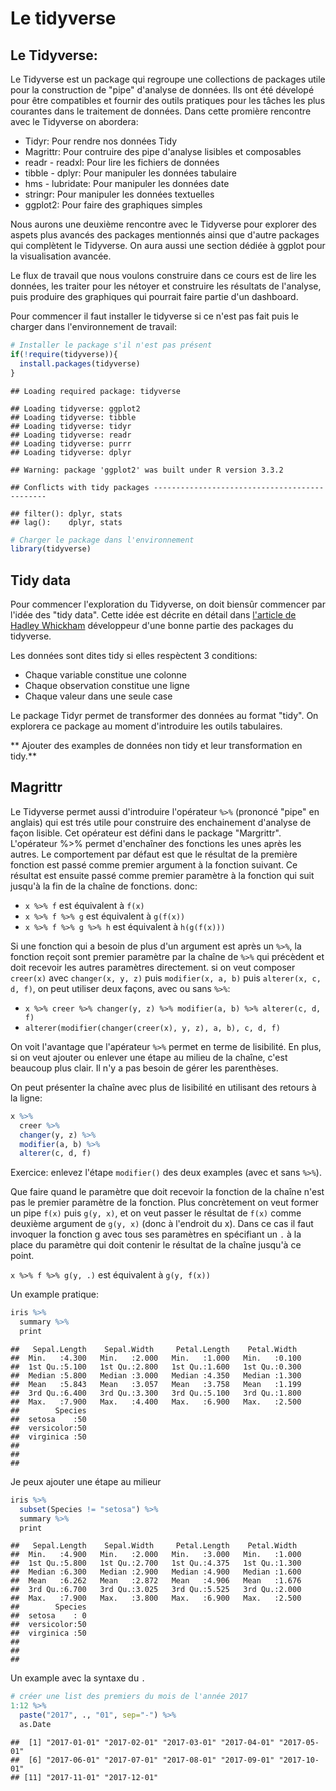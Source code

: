 Le tidyverse
================

Le Tidyverse:
-------------

Le Tidyverse est un package qui regroupe une collections de packages utile pour la construction de "pipe" d'analyse de données. Ils ont été dévelopé pour être compatibles et fournir des outils pratiques pour les tâches les plus courantes dans le traitement de données. Dans cette promière rencontre avec le Tidyverse on abordera:

-   Tidyr: Pour rendre nos données Tidy
-   Magrittr: Pour contruire des pipe d'analyse lisibles et composables
-   readr - readxl: Pour lire les fichiers de données
-   tibble - dplyr: Pour manipuler les données tabulaire
-   hms - lubridate: Pour manipuler les données date
-   stringr: Pour manipuler les données textuelles
-   ggplot2: Pour faire des graphiques simples

Nous aurons une deuxième rencontre avec le Tidyverse pour explorer des aspets plus avancés des packages mentionnés ainsi que d'autre packages qui complètent le Tidyverse. On aura aussi une section dédiée à ggplot pour la visualisation avancée.

Le flux de travail que nous voulons construire dans ce cours est de lire les données, les traiter pour les nétoyer et construire les résultats de l'analyse, puis produire des graphiques qui pourrait faire partie d'un dashboard.

Pour commencer il faut installer le tidyverse si ce n'est pas fait puis le charger dans l'environnement de travail:

``` r
# Installer le package s'il n'est pas présent 
if(!require(tidyverse)){
  install.packages(tidyverse)
}
```

    ## Loading required package: tidyverse

    ## Loading tidyverse: ggplot2
    ## Loading tidyverse: tibble
    ## Loading tidyverse: tidyr
    ## Loading tidyverse: readr
    ## Loading tidyverse: purrr
    ## Loading tidyverse: dplyr

    ## Warning: package 'ggplot2' was built under R version 3.3.2

    ## Conflicts with tidy packages ----------------------------------------------

    ## filter(): dplyr, stats
    ## lag():    dplyr, stats

``` r
# Charger le package dans l'environnement
library(tidyverse)
```

Tidy data
---------

Pour commencer l'exploration du Tidyverse, on doit biensûr commencer par l'idée des "tidy data". Cette idée est décrite en détail dans [l'article de Hadley Whickham](http://vita.had.co.nz/papers/tidy-data.html) développeur d'une bonne partie des packages du tidyverse.

Les données sont dites tidy si elles respèctent 3 conditions:

-   Chaque variable constitue une colonne
-   Chaque observation constitue une ligne
-   Chaque valeur dans une seule case

Le package Tidyr permet de transformer des données au format "tidy". On explorera ce package au moment d'introduire les outils tabulaires.

\*\* Ajouter des examples de données non tidy et leur transformation en tidy.\*\*

Magrittr
--------

Le Tidyverse permet aussi d'introduire l'opérateur `%>%` (prononcé "pipe" en anglais) qui est trés utile pour construire des enchainement d'analyse de façon lisible. Cet opérateur est défini dans le package "Margrittr". L'opérateur %&gt;% permet d'enchaîner des fonctions les unes après les autres. Le comportement par défaut est que le résultat de la première fonction est passé comme premier argument à la fonction suivant. Ce résultat est ensuite passé comme premier paramètre à la fonction qui suit jusqu'à la fin de la chaîne de fonctions. donc:

-   `x %>% f` est équivalent à `f(x)`
-   `x %>% f %>% g` est équivalent à `g(f(x))`
-   `x %>% f %>% g %>% h` est équivalent à `h(g(f(x)))`

Si une fonction qui a besoin de plus d'un argument est après un `%>%`, la fonction reçoit sont premier paramètre par la chaîne de `%>%` qui précèdent et doit recevoir les autres paramètres directement. si on veut composer `creer(x)` avec `changer(x, y, z)` puis `modifier(x, a, b)` puis `alterer(x, c, d, f)`, on peut utiliser deux façons, avec ou sans `%>%`:

-   `x %>% creer %>% changer(y, z) %>% modifier(a, b) %>% alterer(c, d, f)`
-   `alterer(modifier(changer(creer(x), y, z), a, b), c, d, f)`

On voit l'avantage que l'apérateur `%>%` permet en terme de lisibilité. En plus, si on veut ajouter ou enlever une étape au milieu de la chaîne, c'est beaucoup plus clair. Il n'y a pas besoin de gérer les parenthèses.

On peut présenter la chaîne avec plus de lisibilité en utilisant des retours à la ligne:

``` r
x %>% 
  creer %>% 
  changer(y, z) %>% 
  modifier(a, b) %>% 
  alterer(c, d, f)
```

Exercice: enlevez l'étape `modifier()` des deux examples (avec et sans `%>%`).

Que faire quand le paramètre que doit recevoir la fonction de la chaîne n'est pas le premier paramètre de la fonction. Plus concrètement on veut former un pipe `f(x)` puis `g(y, x)`, et on veut passer le résultat de `f(x)` comme deuxième argument de `g(y, x)` (donc à l'endroit du x). Dans ce cas il faut invoquer la fonction g avec tous ses paramètres en spécifiant un `.` à la place du paramètre qui doit contenir le résultat de la chaîne jusqu'à ce point.

`x %>% f %>% g(y, .)` est équivalent à `g(y, f(x))`

Un example pratique:

``` r
iris %>% 
  summary %>%
  print
```

    ##   Sepal.Length    Sepal.Width     Petal.Length    Petal.Width   
    ##  Min.   :4.300   Min.   :2.000   Min.   :1.000   Min.   :0.100  
    ##  1st Qu.:5.100   1st Qu.:2.800   1st Qu.:1.600   1st Qu.:0.300  
    ##  Median :5.800   Median :3.000   Median :4.350   Median :1.300  
    ##  Mean   :5.843   Mean   :3.057   Mean   :3.758   Mean   :1.199  
    ##  3rd Qu.:6.400   3rd Qu.:3.300   3rd Qu.:5.100   3rd Qu.:1.800  
    ##  Max.   :7.900   Max.   :4.400   Max.   :6.900   Max.   :2.500  
    ##        Species  
    ##  setosa    :50  
    ##  versicolor:50  
    ##  virginica :50  
    ##                 
    ##                 
    ## 

Je peux ajouter une étape au milieur

``` r
iris %>% 
  subset(Species != "setosa") %>%
  summary %>%
  print
```

    ##   Sepal.Length    Sepal.Width     Petal.Length    Petal.Width   
    ##  Min.   :4.900   Min.   :2.000   Min.   :3.000   Min.   :1.000  
    ##  1st Qu.:5.800   1st Qu.:2.700   1st Qu.:4.375   1st Qu.:1.300  
    ##  Median :6.300   Median :2.900   Median :4.900   Median :1.600  
    ##  Mean   :6.262   Mean   :2.872   Mean   :4.906   Mean   :1.676  
    ##  3rd Qu.:6.700   3rd Qu.:3.025   3rd Qu.:5.525   3rd Qu.:2.000  
    ##  Max.   :7.900   Max.   :3.800   Max.   :6.900   Max.   :2.500  
    ##        Species  
    ##  setosa    : 0  
    ##  versicolor:50  
    ##  virginica :50  
    ##                 
    ##                 
    ## 

Un example avec la syntaxe du `.`

``` r
# créer une list des premiers du mois de l'année 2017
1:12 %>%
  paste("2017", ., "01", sep="-") %>%
  as.Date 
```

    ##  [1] "2017-01-01" "2017-02-01" "2017-03-01" "2017-04-01" "2017-05-01"
    ##  [6] "2017-06-01" "2017-07-01" "2017-08-01" "2017-09-01" "2017-10-01"
    ## [11] "2017-11-01" "2017-12-01"
